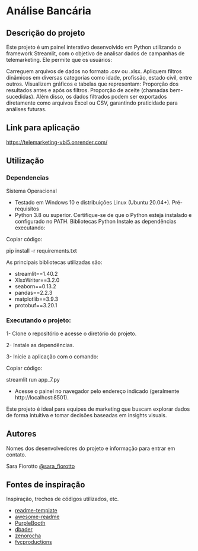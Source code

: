 # Análise Bancária


## Descrição do projeto

Este projeto é um painel interativo desenvolvido em Python utilizando o framework Streamlit, com o objetivo de analisar dados de campanhas de telemarketing. Ele permite que os usuários:

Carreguem arquivos de dados no formato .csv ou .xlsx.
Apliquem filtros dinâmicos em diversas categorias como idade, profissão, estado civil, entre outros.
Visualizem gráficos e tabelas que representam:
Proporção dos resultados antes e após os filtros.
Proporção de aceite (chamadas bem-sucedidas).
Além disso, os dados filtrados podem ser exportados diretamente como arquivos Excel ou CSV, garantindo praticidade para análises futuras.

## Link para aplicação 
https://telemarketing-vbi5.onrender.com/

## Utilização

### Dependencias

Sistema Operacional
* Testado em Windows 10 e distribuições Linux (Ubuntu 20.04+).
Pré-requisitos
* Python 3.8 ou superior. Certifique-se de que o Python esteja instalado e configurado no PATH.
Bibliotecas Python
Instale as dependências executando:


Copiar código:

pip install -r requirements.txt

As principais bibliotecas utilizadas são:

* streamlit==1.40.2
* XlsxWriter==3.2.0
* seaborn==0.13.2
* pandas==2.2.3
* matplotlib==3.9.3
* protobuf==3.20.1


### Executando o projeto:

1- Clone o repositório e acesse o diretório do projeto.

2- Instale as dependências.

3- Inicie a aplicação com o comando:

Copiar código:

streamlit run app_7.py
* Acesse o painel no navegador pelo endereço indicado (geralmente http://localhost:8501).
  
Este projeto é ideal para equipes de marketing que buscam explorar dados de forma intuitiva e tomar decisões baseadas em insights visuais.


## Autores

Nomes dos desenvolvedores do projeto e informação para entrar em contato.

Sara Fiorotto
[@sara_fiorotto]([https://www.linkedin.com/in/sara-fiorotto/])



## Fontes de inspiração

Inspiração, trechos de códigos utilizados, etc.
* [readme-template](https://gist.github.com/DomPizzie/7a5ff55ffa9081f2de27c315f5018afc)
* [awesome-readme](https://github.com/matiassingers/awesome-readme)
* [PurpleBooth](https://gist.github.com/PurpleBooth/109311bb0361f32d87a2)
* [dbader](https://github.com/dbader/readme-template)
* [zenorocha](https://gist.github.com/zenorocha/4526327)
* [fvcproductions](https://gist.github.com/fvcproductions/1bfc2d4aecb01a834b46)
